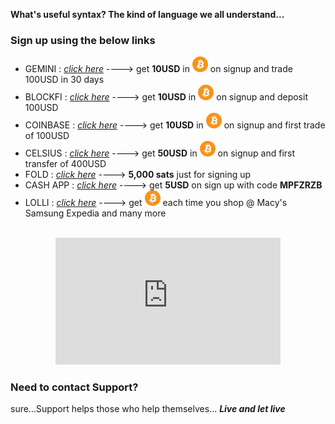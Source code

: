 

**What's useful syntax?  The kind of language we all understand...**

### Sign up using the below links

- GEMINI : _[click here](https://gemini.com/share/qz6d8kfe)_ ----> get **10USD** in <img src="btc_icon.png" alt="btc" width="25" height="25"> on signup and trade 100USD in 30 days
- BLOCKFI : _[click here](https://blockfi.com/?ref=e67ce9d2)_ ----> get **10USD** in <img src="btc_icon.png" alt="btc" width="25" height="25"> on signup and deposit 100USD
- COINBASE : _[click here](https://www.coinbase.com/join/shriva_rx)_ ----> get **10USD** in <img src="btc_icon.png" alt="btc" width="25" height="25"> on signup and first trade of 100USD
- CELSIUS : _[click here](https://celsiusnetwork.app.link/168531fa35)_ ----> get **50USD** in <img src="btc_icon.png" alt="btc" width="25" height="25"> on signup and first transfer of 400USD
- FOLD : _[click here](https://use.foldapp.com/r/TAJHF47W)_ ----> **5,000 sats** just for signing up
- CASH APP : _[click here](https://cash.app)_ ----> get **5USD** on sign up with code **MPFZRZB**
- LOLLI : _[click here](https://lolli.com/share/3zEBDefcZs)_ ----> get <img src="btc_icon.png" alt="btc" width="25" height="25"> each time you shop @ Macy's Samsung Expedia and many more


<br>
<center><iframe src="https://giphy.com/embed/LT6ZhPagaKp2LdVLfz" width="360" height="202.5" frameBorder="0" class="giphy-embed" allowFullScreen></iframe></center>



### Need to contact Support?
sure...Support helps those who help themselves...
_**Live and let live**_
